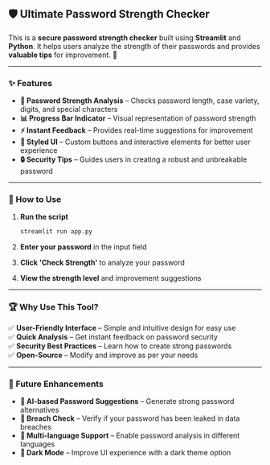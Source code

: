 ## 🛡️ Ultimate Password Strength Checker

This is a **secure password strength checker** built using **Streamlit** and **Python**. It helps users analyze the strength of their passwords and provides **valuable tips** for improvement. 🚀

---

### ✨ Features

- **🔑 Password Strength Analysis** – Checks password length, case variety, digits, and special characters
- **📊 Progress Bar Indicator** – Visual representation of password strength
- **⚡ Instant Feedback** – Provides real-time suggestions for improvement
- **🎨 Styled UI** – Custom buttons and interactive elements for better user experience
- **🔒 Security Tips** – Guides users in creating a robust and unbreakable password

---

### 📌 How to Use

1. **Run the script**
   ```bash
   streamlit run app.py
   ```

2. **Enter your password** in the input field
3. **Click 'Check Strength'** to analyze your password
4. **View the strength level** and improvement suggestions

---

### 🏆 Why Use This Tool?

✅ **User-Friendly Interface** – Simple and intuitive design for easy use  
✅ **Quick Analysis** – Get instant feedback on password security  
✅ **Security Best Practices** – Learn how to create strong passwords  
✅ **Open-Source** – Modify and improve as per your needs  

---

### 🔮 Future Enhancements

- **🔹 AI-based Password Suggestions** – Generate strong password alternatives
- **🔹 Breach Check** – Verify if your password has been leaked in data breaches
- **🔹 Multi-language Support** – Enable password analysis in different languages
- **🔹 Dark Mode** – Improve UI experience with a dark theme option
